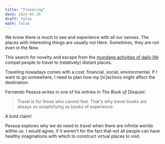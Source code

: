 ```yaml
---
title: "Traveling"
date: 2024-05-20
draft: false
math: false
---
```


We know there is much to see and experience with all our senses. The
places with interesting things are usually not Here. Sometimes, they are
not even in the Now.

This search for novelty and escape from the
[mundane activities of daily life](/simple-living) compel people to travel to
(relatively) distant places.

Traveling nowadays comes with a cost: financial, social, environmental.
If I want to go somewhere, I need to plan how my [in]actions might
affect the destination.

Fernando Pessoa writes in one of his entries in *The Book of Disquiet*:

> Travel is for those who cannot feel. That's why travel books are
> always so unsatisfying as books of experience.

A bold claim!

Pessoa explores why we do need to travel when there are infinite worlds
within us. I would agree, if it weren't for the fact that not all people
can have healthy imaginations with which to construct virtual places to
visit.

